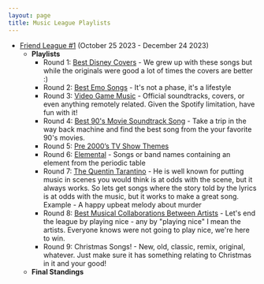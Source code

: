 ```yaml
---
layout: page
title: Music League Playlists
---
```


- [Friend League #1](https://app.musicleague.com/l/4b342ea45e304afb951cb4594edab8d9/) (October 25 2023 - December 24 2023)
  - **Playlists**
    - Round 1: [Best Disney Covers](https://open.spotify.com/playlist/3WS3djdxe4oSd7l4JZISLN) - We grew up with these songs but while the originals were good a lot of times the covers are better :)
    - Round 2: [Best Emo Songs](https://open.spotify.com/playlist/5U9Ca3rdMaT1dRlLzMycaq) - It's not a phase, it's a lifestyle
    - Round 3: [Video Game Music](https://open.spotify.com/playlist/6axxFy16imQ5tb2lF87Rsu) - Official soundtracks, covers, or even anything remotely related. Given the Spotify limitation, have fun with it!
    - Round 4: [Best 90's Movie Soundtrack Song](https://open.spotify.com/playlist/1HWPAxQZugZ3heGpOXnBid) - Take a trip in the way back machine and find the best song from the your favorite 90's movies.
    - Round 5: [Pre 2000’s TV Show Themes](https://open.spotify.com/playlist/4xjLoOccbtPgboQcdt1vls)
    - Round 6: [Elemental](https://open.spotify.com/playlist/7otrSFCwUVHiJcCkAJzXsN) - Songs or band names containing an element from the periodic table
    - Round 7: [The Quentin Tarantino](https://open.spotify.com/playlist/01iqGNf9FaFx6tOeeTp54v) - He is well known for putting music in scenes you would think is at odds with the scene, but it always works. So lets get songs where the story told by the lyrics is at odds with the music, but it works to make a great song. Example - A happy upbeat melody about murder
    - Round 8: [Best Musical Collaborations Between Artists](https://open.spotify.com/playlist/2YO7TQPQaXIAX4zPIauJBd) - Let's end the league by playing nice - any by "playing nice" I mean the artists. Everyone knows were not going to play nice, we're here to win.
    - Round 9: Christmas Songs! - New, old, classic, remix, original, whatever. Just make sure it has something relating to Christmas in it and your good!
  - **Final Standings**

